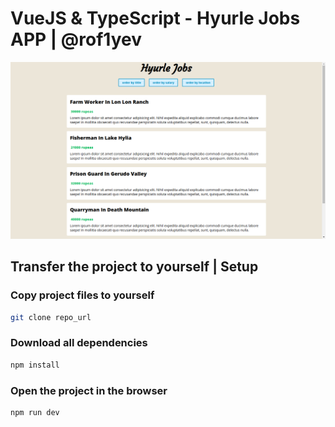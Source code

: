 # VueJS & TypeScript - Hyurle Jobs APP | @rof1yev

![image](src/assets/hyrule_jobs.png)

## Transfer the project to yourself | Setup

### Copy project files to yourself

```sh
git clone repo_url
```

### Download all dependencies

```sh
npm install
```

### Open the project in the browser

```sh
npm run dev
```
